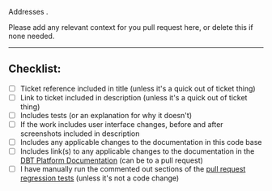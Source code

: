 Addresses <link to ticket>.

Please add any relevant context for you pull request here, or delete this if none needed.

---
## Checklist:

- [ ] Ticket reference included in title (unless it's a quick out of ticket thing)
- [ ] Link to ticket included in description (unless it's a quick out of ticket thing)
- [ ] Includes tests (or an explanation for why it doesn't)
- [ ] If the work includes user interface changes, before and after screenshots included in description
- [ ] Includes any applicable changes to the documentation in this code base
- [ ] Includes link(s) to any applicable changes to the documentation in the [DBT Platform Documentation](https://platform.readme.trade.gov.uk/) (can be to a pull request)
- [ ] I have manually run the commented out sections of the [pull request regression tests](https://github.com/uktrade/platform-tools/blob/main/regression_tests/pull_request_tests.sh) (unless it's not a code change)
